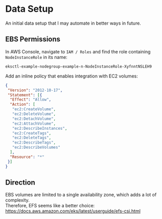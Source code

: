 # Data Setup

An initial data setup that I may automate in better ways in future.

## EBS Permissions

In AWS Console, navigate to `IAM / Roles` and find the role containing `NodeInstanceRole` in its name:

```text
eksctl-example-nodegroup-example-n-NodeInstanceRole-XyfnntNSLEH9 
```

Add an inline policy that enables integration with EC2 volumes:

```json
{
 "Version": "2012-10-17",
 "Statement": [{
  "Effect": "Allow",
  "Action": [
   "ec2:CreateVolume",
   "ec2:DeleteVolume",
   "ec2:DetachVolume",
   "ec2:AttachVolume",
   "ec2:DescribeInstances",
   "ec2:CreateTags",
   "ec2:DeleteTags",
   "ec2:DescribeTags",
   "ec2:DescribeVolumes"
  ],
  "Resource": "*"
 }]
}
```

## Direction

EBS volumes are limited to a single availability zone, which adds a lot of complexity.\
Therefore, EFS seems like a better choice:
https://docs.aws.amazon.com/eks/latest/userguide/efs-csi.html
